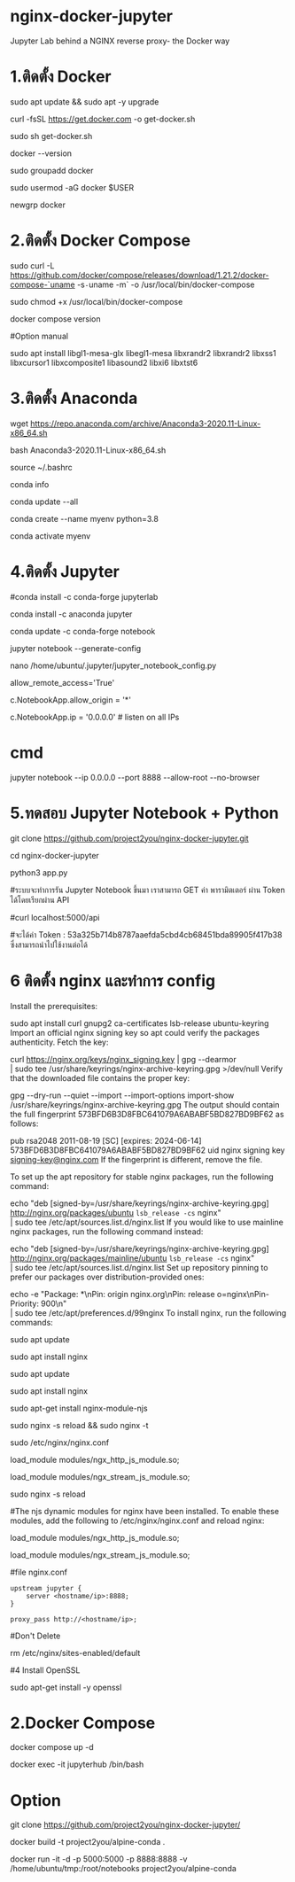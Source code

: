 # nginx-docker-jupyter
Jupyter Lab behind a NGINX reverse proxy- the Docker way

# 1.ติดตั้ง Docker
sudo apt update && sudo apt -y upgrade

curl -fsSL https://get.docker.com -o get-docker.sh

sudo sh get-docker.sh

docker --version

sudo groupadd docker

sudo usermod -aG docker $USER

newgrp docker



# 2.ติดตั้ง Docker Compose

sudo curl -L https://github.com/docker/compose/releases/download/1.21.2/docker-compose-`uname -s`-`uname -m` -o /usr/local/bin/docker-compose

sudo chmod +x /usr/local/bin/docker-compose

docker compose version


#Option manual

sudo apt install libgl1-mesa-glx libegl1-mesa libxrandr2 libxrandr2 libxss1 libxcursor1 libxcomposite1 libasound2 libxi6 libxtst6



# 3.ติดตั้ง Anaconda


wget https://repo.anaconda.com/archive/Anaconda3-2020.11-Linux-x86_64.sh

bash Anaconda3-2020.11-Linux-x86_64.sh

source ~/.bashrc

conda info

conda update --all

conda create --name myenv python=3.8

conda activate myenv



# 4.ติดตั้ง Jupyter

#conda install -c conda-forge jupyterlab

conda install -c anaconda jupyter 

conda update -c conda-forge notebook

jupyter notebook --generate-config

nano  /home/ubuntu/.jupyter/jupyter_notebook_config.py

allow_remote_access='True'

c.NotebookApp.allow_origin = '*'

c.NotebookApp.ip = '0.0.0.0' # listen on all IPs 


# cmd

jupyter notebook --ip 0.0.0.0 --port 8888 --allow-root --no-browser



# 5.ทดสอบ Jupyter Notebook + Python

git clone  https://github.com/project2you/nginx-docker-jupyter.git

cd nginx-docker-jupyter

python3 app.py

#ระบบจะทำการรัน Jupyter Notebook ขึ้นมา เราสามารถ GET ค่า พารามิตเตอร์ ผ่าน Token ได้โดยเรียกผ่าน API

#curl localhost:5000/api

#จะได้ค่า Token : 53a325b714b8787aaefda5cbd4cb68451bda89905f417b38 ซึ่งสามารถนำไปใช้งานต่อได้




# 6 ติดตั้ง nginx และทำการ config

    
 Install the prerequisites:

sudo apt install curl gnupg2 ca-certificates lsb-release ubuntu-keyring
Import an official nginx signing key so apt could verify the packages authenticity. Fetch the key:

curl https://nginx.org/keys/nginx_signing.key | gpg --dearmor \
    | sudo tee /usr/share/keyrings/nginx-archive-keyring.gpg >/dev/null
Verify that the downloaded file contains the proper key:

gpg --dry-run --quiet --import --import-options import-show /usr/share/keyrings/nginx-archive-keyring.gpg
The output should contain the full fingerprint 573BFD6B3D8FBC641079A6ABABF5BD827BD9BF62 as follows:

pub   rsa2048 2011-08-19 [SC] [expires: 2024-06-14]
      573BFD6B3D8FBC641079A6ABABF5BD827BD9BF62
uid                      nginx signing key <signing-key@nginx.com>
If the fingerprint is different, remove the file.

To set up the apt repository for stable nginx packages, run the following command:

echo "deb [signed-by=/usr/share/keyrings/nginx-archive-keyring.gpg] \
http://nginx.org/packages/ubuntu `lsb_release -cs` nginx" \
    | sudo tee /etc/apt/sources.list.d/nginx.list
If you would like to use mainline nginx packages, run the following command instead:

echo "deb [signed-by=/usr/share/keyrings/nginx-archive-keyring.gpg] \
http://nginx.org/packages/mainline/ubuntu `lsb_release -cs` nginx" \
    | sudo tee /etc/apt/sources.list.d/nginx.list
Set up repository pinning to prefer our packages over distribution-provided ones:


echo -e "Package: *\nPin: origin nginx.org\nPin: release o=nginx\nPin-Priority: 900\n" \
    | sudo tee /etc/apt/preferences.d/99nginx
To install nginx, run the following commands:


sudo apt update

sudo apt install nginx




sudo apt update


sudo apt install nginx


sudo apt-get install nginx-module-njs


sudo nginx -s reload && sudo nginx -t


sudo /etc/nginx/nginx.conf

load_module modules/ngx_http_js_module.so;

load_module modules/ngx_stream_js_module.so;


sudo nginx -s reload


#The njs dynamic modules for nginx have been installed. To enable these modules, add the following to /etc/nginx/nginx.conf and reload nginx:

load_module modules/ngx_http_js_module.so;

load_module modules/ngx_stream_js_module.so;
    


#file nginx.conf 

    upstream jupyter {
        server <hostname/ip>:8888;
    }

    proxy_pass http://<hostname/ip>;
 
#Don't Delete 

rm /etc/nginx/sites-enabled/default


#4 Install OpenSSL

sudo apt-get install -y openssl

# 2.Docker Compose
docker compose up -d

docker exec -it jupyterhub /bin/bash


# Option

git clone https://github.com/project2you/nginx-docker-jupyter/

docker build -t project2you/alpine-conda .

docker run -it -d -p 5000:5000 -p 8888:8888 -v /home/ubuntu/tmp:/root/notebooks project2you/alpine-conda



